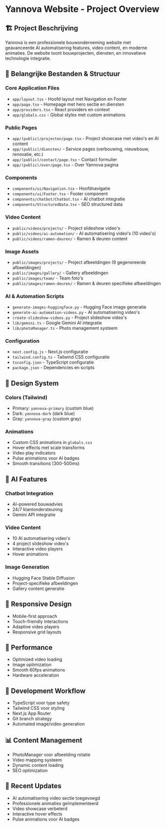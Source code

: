 # Yannova Website - Project Overview

## 🏗️ **Project Beschrijving**
Yannova is een professionele bouwonderneming website met geavanceerde AI automatisering features, video content, en moderne animaties. De website toont bouwprojecten, diensten, en innovatieve technologie integratie.

## 📁 **Belangrijke Bestanden & Structuur**

### **Core Application Files**
- `app/layout.tsx` - Hoofd layout met Navigation en Footer
- `app/page.tsx` - Homepage met hero sectie en diensten
- `app/providers.tsx` - React providers en context
- `app/globals.css` - Global styles met custom animations

### **Public Pages**
- `app/(public)/projecten/page.tsx` - Project showcase met video's en AI content
- `app/(public)/diensten/` - Service pages (verbouwing, nieuwbouw, renovatie, etc.)
- `app/(public)/contact/page.tsx` - Contact formulier
- `app/(public)/over/page.tsx` - Over Yannova pagina

### **Components**
- `components/ui/Navigation.tsx` - Hoofdnavigatie
- `components/ui/Footer.tsx` - Footer component
- `components/chatbot/Chatbot.tsx` - AI chatbot integratie
- `components/StructuredData.tsx` - SEO structured data

### **Video Content**
- `public/videos/projects/` - Project slideshow video's
- `public/videos/ai-automation/` - AI automatisering video's (10 video's)
- `public/videos/ramen-deuren/` - Ramen & deuren content

### **Image Assets**
- `public/images/projects/` - Project afbeeldingen (9 gegenereerde afbeeldingen)
- `public/images/gallery/` - Gallery afbeeldingen
- `public/images/team/` - Team foto's
- `public/images/ramen-deuren/` - Ramen & deuren specifieke afbeeldingen

### **AI & Automation Scripts**
- `generate-images-huggingface.py` - Hugging Face image generatie
- `generate-ai-automation-videos.py` - AI automatisering video's
- `create-slideshow-videos.py` - Project slideshow video's
- `lib/gemini.ts` - Google Gemini AI integratie
- `lib/photoManager.ts` - Photo management systeem

### **Configuration**
- `next.config.js` - Next.js configuratie
- `tailwind.config.ts` - Tailwind CSS configuratie
- `tsconfig.json` - TypeScript configuratie
- `package.json` - Dependencies en scripts

## 🎨 **Design System**

### **Colors (Tailwind)**
- Primary: `yannova-primary` (custom blue)
- Dark: `yannova-dark` (dark blue)
- Gray: `yannova-gray` (custom gray)

### **Animations**
- Custom CSS animations in `globals.css`
- Hover effects met scale transforms
- Video play indicators
- Pulse animations voor AI badges
- Smooth transitions (300-500ms)

## 🤖 **AI Features**

### **Chatbot Integration**
- AI-powered bouwadvies
- 24/7 klantondersteuning
- Gemini API integratie

### **Video Content**
- 10 AI automatisering video's
- 4 project slideshow video's
- Interactive video players
- Hover animations

### **Image Generation**
- Hugging Face Stable Diffusion
- Project-specifieke afbeeldingen
- Gallery content generatie

## 📱 **Responsive Design**
- Mobile-first approach
- Touch-friendly interactions
- Adaptive video players
- Responsive grid layouts

## 🚀 **Performance**
- Optimized video loading
- Image optimization
- Smooth 60fps animations
- Hardware acceleration

## 🔧 **Development Workflow**
- TypeScript voor type safety
- Tailwind CSS voor styling
- Next.js App Router
- Git branch strategy
- Automated image/video generation

## 📊 **Content Management**
- PhotoManager voor afbeelding rotatie
- Video mapping systeem
- Dynamic content loading
- SEO optimization

## 🎯 **Recent Updates**
- AI automatisering video sectie toegevoegd
- Professionele animaties geïmplementeerd
- Video showcase verbeterd
- Interactive hover effects
- Pulse animations voor AI badges
